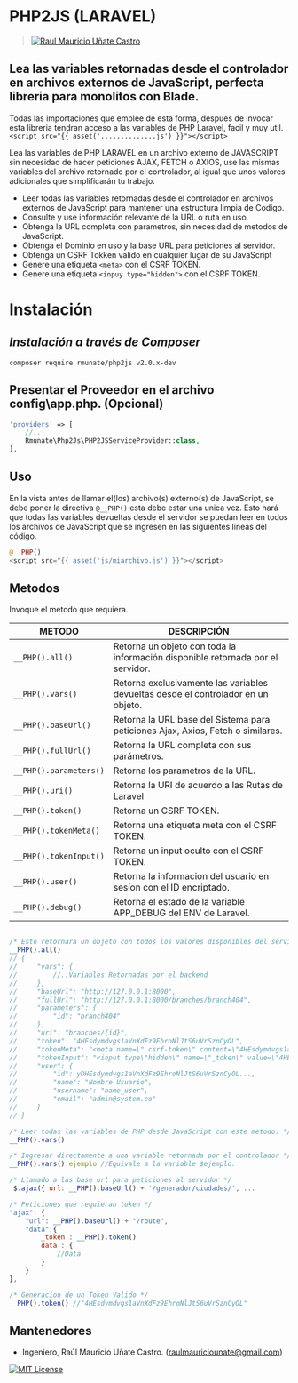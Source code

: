 # PHP2JS (LARAVEL) 
> [![Raul Mauricio Uñate Castro](https://storage.googleapis.com/lola-web/storage_apls/RecursosCompartidos/LogoGithubLibrerias.png)](#)
## Lea las variables retornadas desde el controlador en archivos externos de JavaScript, perfecta libreria para monolitos con Blade.
Todas las importaciones que emplee de esta forma, despues de invocar esta libreria tendran acceso a las variables de PHP Laravel, facil y muy util.
`<script src="{{ asset('..............js') }}"></script>`

Lea las variables de PHP LARAVEL en un archivo externo de JAVASCRIPT sin necesidad de hacer peticiones AJAX, FETCH o AXIOS, use las mismas variables del archivo retornado por el controlador, al igual que unos valores adicionales que simplificarán tu trabajo.

- Leer todas las variables retornadas desde el controlador en archivos externos de JavaScript para mantener una estructura limpia de Codigo.
- Consulte y use información relevante de la URL o ruta en uso.
- Obtenga la URL completa con parametros, sin necesidad de metodos de JavaScript.
- Obtenga el Dominio en uso y la base URL para peticiones al servidor.
- Obtenga un CSRF Tokken valido en cualquier lugar de su JavaScript
- Genere una etiqueta `<meta>` con el CSRF TOKEN.
- Genere una etiqueta `<inpuy type="hidden">` con el CSRF TOKEN.


# Instalación
## _Instalación a través de Composer_

```console
composer require rmunate/php2js v2.0.x-dev
```

## Presentar el Proveedor en el archivo config\app.php. (Opcional)

```php
'providers' => [
    //..
    Rmunate\Php2Js\PHP2JSServiceProvider::class,
],
```

## Uso
En la vista antes de llamar el(los) archivo(s) externo(s) de JavaScript, se debe poner la directiva `@__PHP()` esta debe estar una unica vez. Esto hará que todas las variables devueltas desde el servidor se puedan leer en todos los archivos de JavaScript que se ingresen en las siguientes lineas del código.


```php
@__PHP()
<script src="{{ asset('js/miarchivo.js') }}"></script>
```

## Metodos
Invoque el metodo que requiera.

| METODO | DESCRIPCIÓN |
| ------ | ------ |
| `__PHP().all()` | Retorna un objeto con toda la información disponible retornada por el servidor. |
| `__PHP().vars()` | Retorna exclusivamente las variables devueltas desde el controlador en un objeto. |
| `__PHP().baseUrl()` | Retorna la URL base del Sistema para peticiones Ajax, Axios, Fetch o similares. |
| `__PHP().fullUrl()` | Retorna la URL completa con sus parámetros. |
| `__PHP().parameters()` | Retorna los parametros de la URL. |
| `__PHP().uri()` | Retorna la URI de acuerdo a las Rutas de Laravel |
| `__PHP().token()` | Retorna un CSRF TOKEN. |
| `__PHP().tokenMeta()` | Retorna una etiqueta meta con el CSRF TOKEN. |
| `__PHP().tokenInput()` | Retorna un input oculto con el CSRF TOKEN. |
| `__PHP().user()` | Retorna la informacion del usuario en sesíon con el ID encriptado. |
| `__PHP().debug()` | Retorna el estado de la variable APP_DEBUG del ENV de Laravel. |


```javascript

/* Esto retornara un objeto con todos los valores disponibles del servidor. */
__PHP().all() 
// {
//     "vars": {
//         //..Variables Retornadas por el backend
//     },
//     "baseUrl": "http://127.0.0.1:8000",
//     "fullUrl": "http://127.0.0.1:8000/branches/branch404",
//     "parameters": {
//         "id": "branch404"
//     },
//     "uri": "branches/{id}",
//     "token": "4HEsdymdvgs1aVnXdFz9EhroNlJtS6uVrSznCyOL",
//     "tokenMeta": "<meta name=\" csrf-token\" content=\"4HEsdymdvgs1aVnXdFz9EhroNlJtS6uVrSznCyOL\">",
//     "tokenInput": "<input type\"hidden\" name=\"_token\" value=\"4HEsdymdvgs1aVnXdFz9EhroNlJtS6uVrSznCyOL\"/>",
//     "user": {
//         "id": yDHEsdymdvgs1aVnXdFz9EhroNlJtS6uVrSznCyOL...,
//         "name": "Nombre Usuario",
//         "username": "name_user",
//         "email": "admin@system.co"
//     }
// }

/* Leer todas las variables de PHP desde JavaScript con este metodo. */
__PHP().vars()

/* Ingresar directamente a una variable retornada por el controlador */
__PHP().vars().ejemplo //Equivale a la variable $ejemplo.

/* Llamado a las base url para peticiones al servidor */
 $.ajax({ url: __PHP().baseUrl() + '/generador/ciudades/', ...

/* Peticiones que requieran token */
"ajax": {
    "url": __PHP().baseUrl() + "/route",
    "data":{
        _token : __PHP().token()
        data : {
            //Data
        }
    }
},

/* Generacion de un Token Valido */
__PHP().token() //"4HEsdymdvgs1aVnXdFz9EhroNlJtS6uVrSznCyOL"

```
## Mantenedores
- Ingeniero, Raúl Mauricio Uñate Castro.
(raulmauriciounate@gmail.com)

[![MIT License](https://img.shields.io/badge/License-MIT-green.svg)](https://choosealicense.com/licenses/mit/)